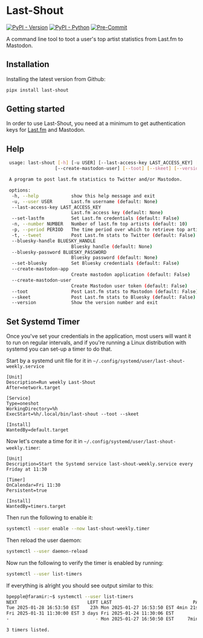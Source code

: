 # Last-Shout

[![PyPI - Version](https://img.shields.io/pypi/v/last-shout.svg)](https://pypi.org/project/last-shout/)
[![PyPI - Python](https://img.shields.io/pypi/pyversions/last-shout.svg)](https://pypi.org/project/last-shout/)
[![Pre-Commit](https://img.shields.io/badge/Pre--Commit-Enabled-informational?logo=pre-commit)](https://github.com/pre-commit/pre-commit)

A command line tool to toot a user's top artist statistics from Last.fm to Mastodon.

## Installation

Installing the latest version from Github:

```bash
pipx install last-shout
```

## Getting started

In order to use Last-Shout, you need at a minimum to get authentication keys for [Last.fm](https://www.last.fm) and
Mastodon.

## Help

```bash
 usage: last-shout [-h] [-u USER] [--last-access-key LAST_ACCESS_KEY] [--set-lastfm] [-n NUMBER] [-p PERIOD] [-t] [--bluesky-handle BLUESKY_HANDLE] [--bluesky-password BLUESKY_PASSWORD] [--set-bluesky] [--create-mastodon-app]
                  [--create-mastodon-user] [--toot] [--skeet] [--version]

 A program to post last.fm statistics to Twitter and/or Mastodon.

 options:
  -h, --help            show this help message and exit
  -u, --user USER       Last.fm username (default: None)
  --last-access-key LAST_ACCESS_KEY
                        Last.fm access key (default: None)
  --set-lastfm          Set Last.fm credentials (default: False)
  -n, --number NUMBER   Number of last.fm top artists (default: 10)
  -p, --period PERIOD   The time period over which to retrieve top artists. Options are: overall | 7day | 1month | 3month | 6month | 12month (default: 7day)
  -t, --tweet           Post Last.fm stats to Twitter (default: False)
  --bluesky-handle BLUESKY_HANDLE
                        Bluesky handle (default: None)
  --bluesky-password BLUESKY_PASSWORD
                        Bluesky password (default: None)
  --set-bluesky         Set Bluesky credentials (default: False)
  --create-mastodon-app
                        Create mastodon application (default: False)
  --create-mastodon-user
                        Create Mastodon user token (default: False)
  --toot                Post Last.fm stats to Mastodon (default: False)
  --skeet               Post Last.fm stats to Bluesky (default: False)
  --version             Show the version number and exit
```

## Set Systemd Timer

Once you've set your credentials in the application, most users will want it to run on regular intervals, and if you're
running a Linux distribution with systemd you can set-up a timer to do that.

Start by a systemd unit file for it in `~/.config/systemd/user/last-shout-weekly.service`

```text
[Unit]
Description=Run weekly Last-Shout
After=network.target

[Service]
Type=oneshot
WorkingDirectory=%h
ExecStart=%h/.local/bin/last-shout --toot --skeet

[Install]
WantedBy=default.target
```

Now let's create a time for it in `~/.config/systemd/user/last-shout-weekly.timer`:

```text
[Unit]
Description=Start the Systemd service last-shout-weekly.service every Friday at 11:30

[Timer]
OnCalendar=Fri 11:30
Persistent=true

[Install]
WantedBy=timers.target
```

Then run the following to enable it:

```bash
systemctl --user enable --now last-shout-weekly.timer
```

Then reload the user daemon:

```bash
systemctl --user daemon-reload
```

Now run the following to verify the timer is enabled by running:

```bash
systemctl --user list-timers
```

If everything is alright you should see output similar to this:

```bash
bpepple@faramir:~$ systemctl --user list-timers
NEXT                          LEFT LAST                              PASSED UNIT                         ACTIVATES                     
Tue 2025-01-28 16:53:50 EST    23h Mon 2025-01-27 16:53:50 EST 4min 21s ago systemd-tmpfiles-clean.timer systemd-tmpfiles-clean.service
Fri 2025-01-31 11:30:00 EST 3 days Fri 2025-01-24 11:30:06 EST            - last-shout-weekly.timer      last-shout-weekly.service
-                                - Mon 2025-01-27 16:50:50 EST     7min ago grub-boot-success.timer      grub-boot-success.service

3 timers listed.

```
